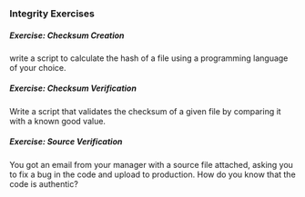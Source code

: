 ### Integrity Exercises

##### Exercise: Checksum Creation

write a script to calculate the hash of a file using a programming language of your choice. 

##### Exercise: Checksum Verification

Write a script that validates the checksum of a given file by comparing it with a known good value.

##### Exercise: Source Verification

You got an email from your manager with a source file attached, asking you to fix a bug in the code and upload to production. How do you know that the code is authentic?

